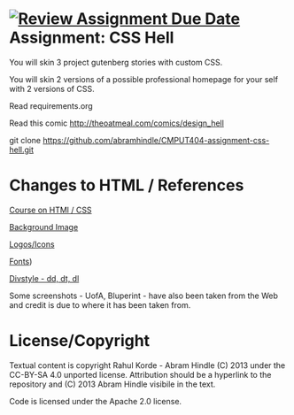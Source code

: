 [![Review Assignment Due Date](https://classroom.github.com/assets/deadline-readme-button-24ddc0f5d75046c5622901739e7c5dd533143b0c8e959d652212380cedb1ea36.svg)](https://classroom.github.com/a/uAaZxaJa)
Assignment: CSS Hell
====================

You will skin 3 project gutenberg stories with custom CSS.

You will skin 2 versions of a possible professional homepage for your
self with 2 versions of CSS.

Read requirements.org

Read this comic http://theoatmeal.com/comics/design_hell

git clone https://github.com/abramhindle/CMPUT404-assignment-css-hell.git



Changes to HTML / References
============================

[Course on HTMl / CSS](https://www.youtube.com/watch?v=HGTJBPNC-Gw)

[Background Image](https://www.freepik.com/free-photo/vintage-grunge-paper-background_5405364.htm#query=old%20texture&position=1&from_view=keyword&track=ais)

[Logos/Icons](https://icons8.com/icons)

[Fonts](https://www.cssfontstack.com/Bookman-Old-Style))

[Divstyle - dd, dt, dl](https://developer.mozilla.org/en-US/docs/Web/HTML/Element/dd)

Some screenshots - UofA,  Bluperint -  have also been taken from the Web and credit is due to where it has been taken from.


License/Copyright
=================


Textual content is copyright Rahul Korde - Abram Hindle (C) 2013 under the CC-BY-SA
4.0 unported license. Attribution should be a hyperlink to the
repository and (C) 2013 Abram Hindle visibile in the text.

Code is licensed under the Apache 2.0 license.


